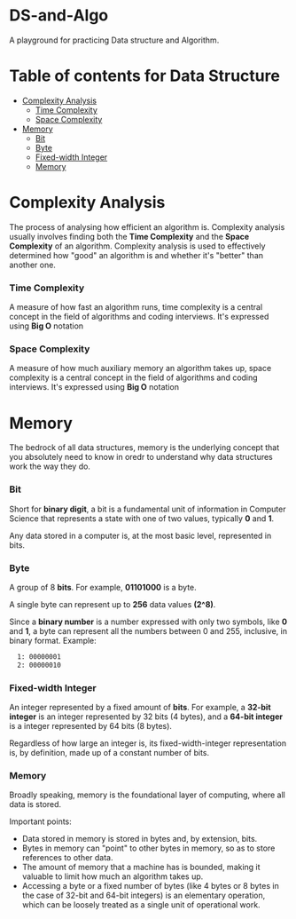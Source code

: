 # DS-and-Algo
A playground for practicing Data structure and Algorithm.

Table of contents for Data Structure
=====================================

<!--ts-->
   * [Complexity Analysis](#complexity-analysis)
      * [Time Complexity](#time-complexity)
      * [Space Complexity](#space-complexity)
   * [Memory](#memory)
     * [Bit](#bit)
     * [Byte](#byte)
     * [Fixed-width Integer](#fixed-width-integer)
     * [Memory](#memory)
<!--te-->

# Complexity Analysis
The process of analysing how efficient an algorithm is. Complexity analysis usually involves finding both the **Time Complexity** and the **Space Complexity** of an algorithm.
Complexity analysis is used to effectively determined how "good" an algorithm is and whether it's "better" than another one.

### Time Complexity
A measure of how fast an algorithm runs, time complexity is a central concept in the field of algorithms and coding interviews.
It's expressed using **Big O** notation

### Space Complexity
A measure of how much auxiliary memory an algorithm takes up, space complexity is a central concept in the field of algorithms and coding interviews.
It's expressed using **Big O** notation

# Memory
The bedrock of all data structures, memory is the underlying concept that you absolutely need to know in oredr to understand why data structures work the way they do.

### Bit
Short for **binary digit**, a bit is a fundamental unit of information in Computer Science that represents a state with one of two values, typically **0** and **1**.

Any data stored in a computer is, at the most basic level, represented in bits. 

### Byte
A group of 8 **bits**. For example, **01101000** is a byte.

A single byte can represent up to **256** data values **(2^8)**.

Since a **binary number** is a number expressed with only two symbols, like **0** and **1**, a byte can represent all the numbers between 0 and 255, inclusive, in binary format.
Example:

```bash
  1: 00000001
  2: 00000010
```

### Fixed-width Integer
An integer represented by a fixed amount of **bits**. For example, a **32-bit integer** is an integer represented by 32 bits (4 bytes), and a **64-bit integer** is a integer represented by 64 bits (8 bytes).

Regardless of how large an integer is, its fixed-width-integer representation is, by definition, made up of a constant number of bits.

### Memory

Broadly speaking, memory is the foundational layer of computing, where all data is stored.

Important points:
* Data stored in memory is stored in bytes and, by extension, bits.
* Bytes in memory can "point" to other bytes in memory, so as to store references to other data.
* The amount of memory that a machine has is bounded, making it valuable to limit how much an algorithm takes up.
* Accessing a byte or a fixed number of bytes (like 4 bytes or 8 bytes in the case of 32-bit and 64-bit integers) is an elementary operation, which can be loosely treated as a single unit of operational work.
